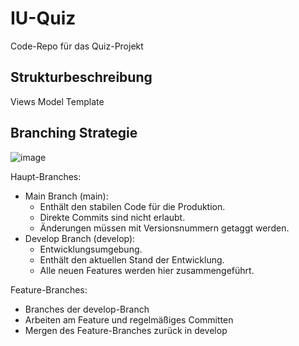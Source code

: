 # IU-Quiz
Code-Repo für das Quiz-Projekt

## Strukturbeschreibung

Views
Model
Template

## Branching Strategie
![image](https://github.com/fulcrum1991/IU-Quiz/assets/96475736/88fa176a-0c88-4c22-a576-503ae47a9992)

Haupt-Branches:
- Main Branch (main):
  - Enthält den stabilen Code für die Produktion.
  - Direkte Commits sind nicht erlaubt.
  - Änderungen müssen mit Versionsnummern getaggt werden.
- Develop Branch (develop):
  - Entwicklungsumgebung.
  - Enthält den aktuellen Stand der Entwicklung.
  - Alle neuen Features werden hier zusammengeführt.

Feature-Branches:
- Branches der develop-Branch
- Arbeiten am Feature und regelmäßiges Committen
- Mergen des Feature-Branches zurück in develop
